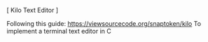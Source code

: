 [ Kilo Text Editor ]

Following this guide: https://viewsourcecode.org/snaptoken/kilo
To implement a terminal text editor in C

